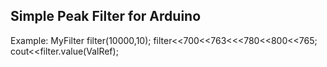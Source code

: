 ## Simple Peak Filter for Arduino

Example:
MyFilter filter(10000,10);
filter<<700<<763<<<780<<800<<765;
cout<<filter.value(ValRef);
